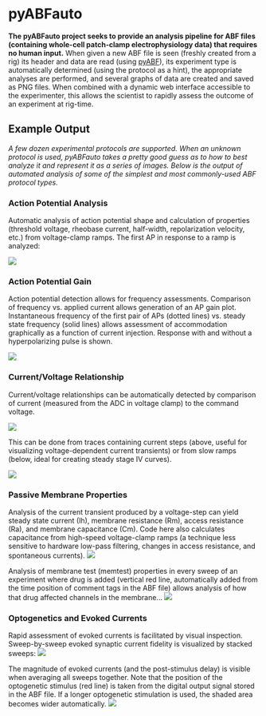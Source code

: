 # pyABFauto
**The pyABFauto project seeks to provide an analysis pipeline for ABF files (containing whole-cell patch-clamp electrophysiology data) that requires no human input.** When given a new ABF file is seen (freshly created from a rig) its header and data are read (using [pyABF](https://github.com/swharden/pyABF)), its experiment type is automatically determined (using the protocol as a hint), the appropriate analyses are performed, and several graphs of data are created and saved as PNG files. When combined with a dynamic web interface accessible to the experimenter, this allows the scientist to rapidly assess the outcome of an experiment at rig-time.

## Example Output
_A few dozen experimental protocols are supported. When an unknown protocol is used, pyABFauto takes a pretty good guess as to how to best analyze it and represent it as a series of images. Below is the output of automated analysis of some of the simplest and most commonly-used ABF protocol types._

### Action Potential Analysis
Automatic analysis of action potential shape and calculation of properties (threshold voltage, rheobase current, half-width, repolarization velocity, etc.) from voltage-clamp ramps. The first AP in response to a ramp is analyzed:

![](images/AP-detection-FSI.png)

### Action Potential Gain
Action potential detection allows for frequency assessments. Comparison of frequency vs. applied current allows generation of an AP gain plot. Instantaneous frequency of the first pair of APs (dotted lines) vs. steady state frequency (solid lines) allows assessment of accommodation graphically as a function of current injection. Response with and without a hyperpolarizing pulse is shown.

![](images/AP-gain.png)

### Current/Voltage Relationship
Current/voltage relationships can be automatically detected by comparison of current (measured from the ADC in voltage clamp) to the command voltage.

![](images/IV-ramp.png)

This can be done from traces containing current steps (above, useful for visualizing voltage-dependent current transients) or from slow ramps (below, ideal for creating steady stage IV curves).

![](images/IV-trans.png)

### Passive Membrane Properties
Analysis of the current transient produced by a voltage-step can yield steady state current (Ih), membrane resistance (Rm), access resistance (Ra), and membrane capacitance (Cm). Code here also calculates capacitance from high-speed voltage-clamp ramps (a technique less sensitive to hardware low-pass filtering, changes in access resistance, and spontaneous currents).
![](images/memtest.png)

Analysis of membrane test (memtest) properties in every sweep of an experiment where drug is added (vertical red line, automatically added from the time position of comment tags in the ABF file) allows analysis of how that drug affected channels in the membrane...
![](images/memtest-drug-4.png)


### Optogenetics and Evoked Currents
Rapid assessment of evoked currents is facilitated by visual inspection. Sweep-by-sweep evoked synaptic current fidelity is visualized by stacked sweeps:
![](images/opto-stacked.png)

The magnitude of evoked currents (and the post-stimulus delay) is visible when averaging all sweeps together. Note that the position of the optogenetic stimulus (red line) is taken from the digital output signal stored in the ABF file. If a longer optogenetic stimulation is used, the shaded area becomes wider automatically. 
![](images/opto-overlay.png)